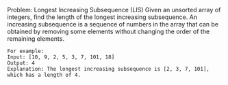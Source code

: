 Problem: Longest Increasing Subsequence (LIS)
Given an unsorted array of integers, find the length of the longest increasing subsequence. An increasing subsequence is a sequence of numbers in the array that can be obtained by removing some elements without changing the order of the remaining elements.

```
For example:
Input: [10, 9, 2, 5, 3, 7, 101, 18]
Output: 4
Explanation: The longest increasing subsequence is [2, 3, 7, 101], which has a length of 4.
```
